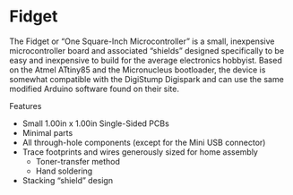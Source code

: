 Fidget
======

The Fidget or “One Square-Inch Microcontroller” is a small, inexpensive microcontroller board 
and associated “shields” designed specifically to be easy and inexpensive to build for the average 
electronics hobbyist.  Based on the Atmel ATtiny85 and the Micronucleus bootloader, the device is somewhat 
compatible with the DigiStump Digispark and can use the same modified Arduino software found on their 
site.

Features

  - Small 1.00in x 1.00in Single-Sided PCBs
  - Minimal parts
  - All through-hole components (except for the Mini USB connector)
  - Trace footprints and wires generously sized for home assembly
    - Toner-transfer method
    - Hand soldering
  - Stacking “shield” design
  

